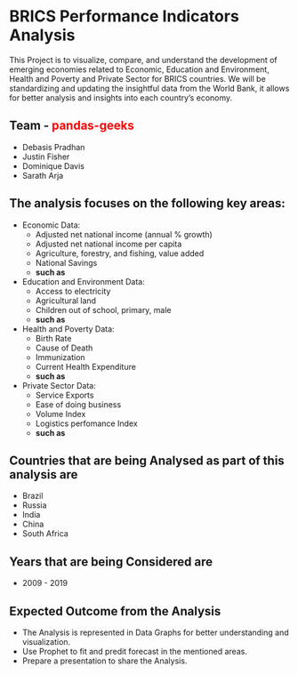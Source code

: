 # BRICS Performance Indicators Analysis 
  This Project is to visualize, compare, and understand the development of emerging economies related to Economic, Education and Environment, Health and Poverty and Private Sector for BRICS countries. We will be standardizing and updating the insightful data from the World Bank, it allows for better analysis and insights into each country’s economy. 
  
## Team - <span style="color:red;">pandas-geeks</span>
  * Debasis Pradhan
  * Justin Fisher
  * Dominique Davis
  * Sarath Arja

## The analysis focuses on the following key areas:

  * Economic Data:
     * Adjusted net national income (annual % growth)
     * Adjusted net national income per capita
     * Agriculture, forestry, and fishing, value added
     * National Savings
     * **such as**
  * Education and Environment Data:
     * Access to electricity
     * Agricultural land
     * Children out of school, primary, male
     * **such as**
  * Health and Poverty Data: 
     * Birth Rate
     * Cause of Death
     * Immunization
     * Current Health Expenditure
     * **such as**
  * Private Sector Data:
     * Service Exports
     * Ease of doing business
     * Volume Index
     * Logistics perfomance Index
     * **such as**
    

## Countries that are being Analysed as part of this analysis are

 * Brazil
 * Russia
 * India
 * China
 * South Africa

## Years that are being Considered are 

 * 2009 - 2019

## Expected Outcome from the Analysis
 * The Analysis is represented in Data Graphs for better understanding and visualization.
 * Use Prophet to fit and predit forecast in the mentioned areas.
 * Prepare a presentation to share the Analysis.
